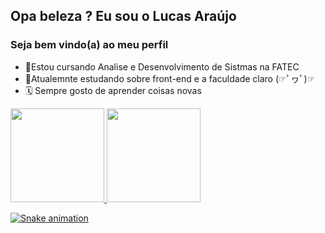 ## Opa beleza ? Eu sou o Lucas Araújo
### Seja bem vindo(a) ao meu perfil

- 📘Estou cursando Analise e Desenvolvimento de Sistmas na FATEC
- 📌Atualemnte estudando sobre front-end e a faculdade claro (☞ﾟヮﾟ)☞
- 🗓 Sempre gosto de aprender coisas novas

 <div>
  <a href="https://github.com/LFeli">
  <img height="150em" src="https://github-readme-stats.vercel.app/api?username=LFeli&show_icons=true&theme=dark&include_all_commits=true&count_private=true"/>
  <img height="150em" src="https://github-readme-stats.vercel.app/api/top-langs/?username=LFeli&layout=compact&langs_count=7&theme=dark"/>
   </div>

   ![Snake animation](https://github.com/rafaballerini/LFeli/blob/output/github-contribution-grid-snake.svg)
  
 
  

